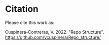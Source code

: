 # Citation

Please cite this work as:

Cuspinera-Contreras, V. 2022. "Repo Structure". https://github.com/vcuspinera/Repo_structure/
